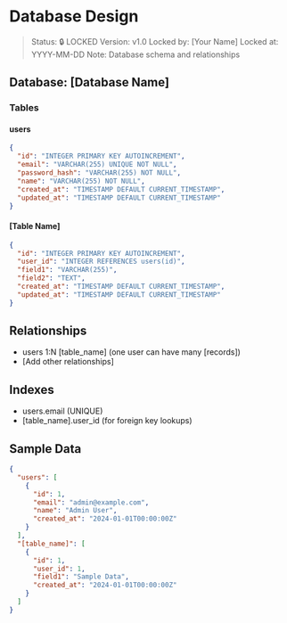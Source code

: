 # Database Design

> Status: 🔒 LOCKED
> Version: v1.0
> Locked by: [Your Name]
> Locked at: YYYY-MM-DD
> Note: Database schema and relationships

## Database: [Database Name]

### Tables

#### users
```json
{
  "id": "INTEGER PRIMARY KEY AUTOINCREMENT",
  "email": "VARCHAR(255) UNIQUE NOT NULL",
  "password_hash": "VARCHAR(255) NOT NULL",
  "name": "VARCHAR(255) NOT NULL",
  "created_at": "TIMESTAMP DEFAULT CURRENT_TIMESTAMP",
  "updated_at": "TIMESTAMP DEFAULT CURRENT_TIMESTAMP"
}
```

#### [Table Name]
```json
{
  "id": "INTEGER PRIMARY KEY AUTOINCREMENT",
  "user_id": "INTEGER REFERENCES users(id)",
  "field1": "VARCHAR(255)",
  "field2": "TEXT",
  "created_at": "TIMESTAMP DEFAULT CURRENT_TIMESTAMP",
  "updated_at": "TIMESTAMP DEFAULT CURRENT_TIMESTAMP"
}
```

## Relationships
- users 1:N [table_name] (one user can have many [records])
- [Add other relationships]

## Indexes
- users.email (UNIQUE)
- [table_name].user_id (for foreign key lookups)

## Sample Data
```json
{
  "users": [
    {
      "id": 1,
      "email": "admin@example.com",
      "name": "Admin User",
      "created_at": "2024-01-01T00:00:00Z"
    }
  ],
  "[table_name]": [
    {
      "id": 1,
      "user_id": 1,
      "field1": "Sample Data",
      "created_at": "2024-01-01T00:00:00Z"
    }
  ]
}
```
